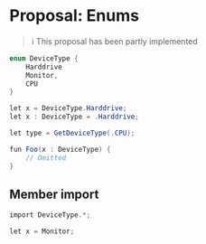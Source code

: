 # Proposal: Enums

> ℹ️ This proposal has been partly implemented

```csharp
enum DeviceType {
    Harddrive
    Monitor,
    CPU
}
```

```csharp
let x = DeviceType.Harddrive;
let x : DeviceType = .Harddrive;
```

```csharp
let type = GetDeviceType(.CPU);

fun Foo(x : DeviceType) {
    // Omitted
}
```

## Member import

```csharp
import DeviceType.*;

let x = Monitor;
```